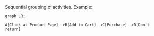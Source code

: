 
Sequential grouping of activities.
Example:

```mermaid
graph LR;

A[Click at Product Page]-->B[Add to Cart]-->C[Purchase]-->D[Don't return]

```
